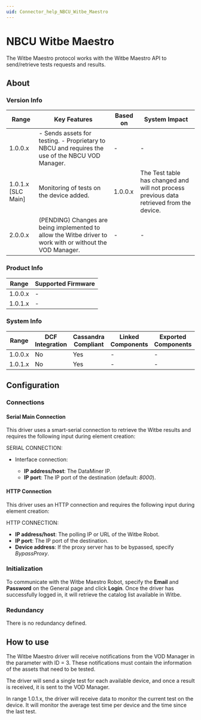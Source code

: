 ```yaml
---
uid: Connector_help_NBCU_Witbe_Maestro
---
```


# NBCU Witbe Maestro

The Witbe Maestro protocol works with the Witbe Maestro API to send/retrieve tests requests and results.

## About

### Version Info

| **Range**            | **Key Features**                                                                                           | **Based on** | **System Impact**                                                                        |
|----------------------|------------------------------------------------------------------------------------------------------------|--------------|------------------------------------------------------------------------------------------|
| 1.0.0.x              | \- Sends assets for testing. - Proprietary to NBCU and requires the use of the NBCU VOD Manager.           | \-           | \-                                                                                       |
| 1.0.1.x \[SLC Main\] | Monitoring of tests on the device added.                                                                   | 1.0.0.x      | The Test table has changed and will not process previous data retrieved from the device. |
| 2.0.0.x              | (PENDING) Changes are being implemented to allow the Witbe driver to work with or without the VOD Manager. | \-           | \-                                                                                       |

### Product Info

| **Range** | **Supported Firmware** |
|-----------|------------------------|
| 1.0.0.x   | \-                     |
| 1.0.1.x   | \-                     |

### System Info

| **Range** | **DCF Integration** | **Cassandra Compliant** | **Linked Components** | **Exported Components** |
|-----------|---------------------|-------------------------|-----------------------|-------------------------|
| 1.0.0.x   | No                  | Yes                     | \-                    | \-                      |
| 1.0.1.x   | No                  | Yes                     | \-                    | \-                      |

## Configuration

### Connections

#### Serial Main Connection

This driver uses a smart-serial connection to retrieve the Witbe results and requires the following input during element creation:

SERIAL CONNECTION:

- Interface connection:

  - **IP address/host**: The DataMiner IP.
  - **IP port**: The IP port of the destination (default: *8000*).

#### HTTP Connection

This driver uses an HTTP connection and requires the following input during element creation:

HTTP CONNECTION:

- **IP address/host**: The polling IP or URL of the Witbe Robot.
- **IP port**: The IP port of the destination.
- **Device address**: If the proxy server has to be bypassed, specify *BypassProxy*.

### Initialization

To communicate with the Witbe Maestro Robot, specify the **Email** and **Password** on the General page and click **Login**. Once the driver has successfully logged in, it will retrieve the catalog list available in Witbe.

### Redundancy

There is no redundancy defined.

## How to use

The Witbe Maestro driver will receive notifications from the VOD Manager in the parameter with ID = 3. These notifications must contain the information of the assets that need to be tested.

The driver will send a single test for each available device, and once a result is received, it is sent to the VOD Manager.

In range 1.0.1.x, the driver will receive data to monitor the current test on the device. It will monitor the average test time per device and the time since the last test.
